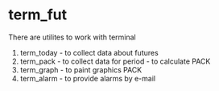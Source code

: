 # term_fut
There are utilites to work with terminal
1. term_today   - to collect data about futures
2. term_pack    - to collect data for period
		- to calculate PACK
3. term_graph   - to paint graphics PACK
4. term_alarm   - to provide alarms by e-mail